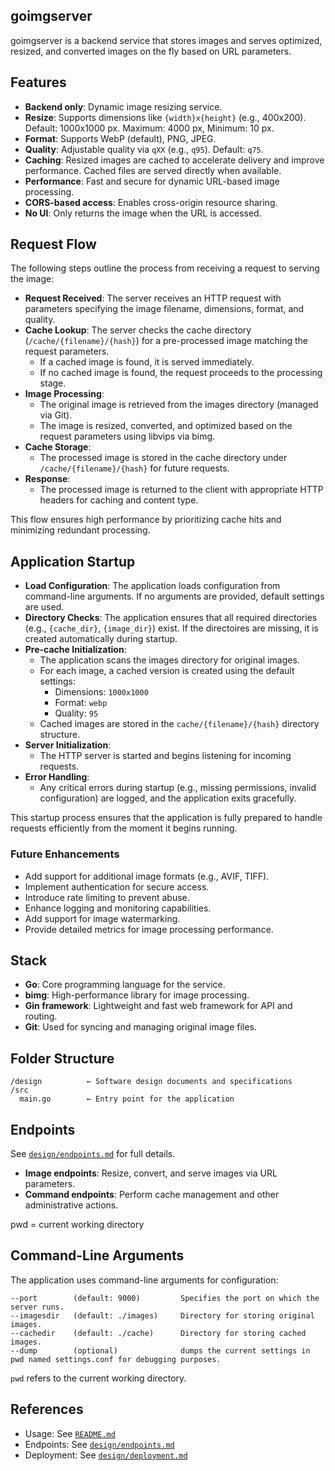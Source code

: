 ## goimgserver

goimgserver is a backend service that stores images and serves optimized, resized, and converted images on the fly based on URL parameters.

## Features

- **Backend only**: Dynamic image resizing service.
- **Resize**: Supports dimensions like `{width}x{height}` (e.g., 400x200). Default: 1000x1000 px. Maximum: 4000 px, Minimum: 10 px.
- **Format**: Supports WebP (default), PNG, JPEG.
- **Quality**: Adjustable quality via `qXX` (e.g., `q95`). Default: `q75`.
- **Caching**: Resized images are cached to accelerate delivery and improve performance. Cached files are served directly when available.
- **Performance**: Fast and secure for dynamic URL-based image processing.
- **CORS-based access**: Enables cross-origin resource sharing.
- **No UI**: Only returns the image when the URL is accessed.

## Request Flow

The following steps outline the process from receiving a request to serving the image:

- **Request Received**: The server receives an HTTP request with parameters specifying the image filename, dimensions, format, and quality.
- **Cache Lookup**: The server checks the cache directory (`/cache/{filename}/{hash}`) for a pre-processed image matching the request parameters.
  - If a cached image is found, it is served immediately.
  - If no cached image is found, the request proceeds to the processing stage.
- **Image Processing**:
  - The original image is retrieved from the images directory (managed via Git).
  - The image is resized, converted, and optimized based on the request parameters using libvips via bimg.
- **Cache Storage**:
  - The processed image is stored in the cache directory under `/cache/{filename}/{hash}` for future requests.
- **Response**:
  - The processed image is returned to the client with appropriate HTTP headers for caching and content type.

This flow ensures high performance by prioritizing cache hits and minimizing redundant processing.

## Application Startup

- **Load Configuration**: The application loads configuration from command-line arguments. If no arguments are provided, default settings are used.
- **Directory Checks**: The application ensures that all required directories (e.g., `{cache_dir}`, `{image_dir}`) exist. If the directoires are missing, it is created automatically during startup.
- **Pre-cache Initialization**:
  - The application scans the images directory for original images.
  - For each image, a cached version is created using the default settings:
    - Dimensions: `1000x1000`
    - Format: `webp`
    - Quality: `95`
  - Cached images are stored in the `cache/{filename}/{hash}` directory structure.
- **Server Initialization**:
  - The HTTP server is started and begins listening for incoming requests.
- **Error Handling**:
  - Any critical errors during startup (e.g., missing permissions, invalid configuration) are logged, and the application exits gracefully.

This startup process ensures that the application is fully prepared to handle requests efficiently from the moment it begins running.

### Future Enhancements

- Add support for additional image formats (e.g., AVIF, TIFF).
- Implement authentication for secure access.
- Introduce rate limiting to prevent abuse.
- Enhance logging and monitoring capabilities.
- Add support for image watermarking.
- Provide detailed metrics for image processing performance.

## Stack

- **Go**: Core programming language for the service.
- **bimg**: High-performance library for image processing.
- **Gin framework**: Lightweight and fast web framework for API and routing.
- **Git**: Used for syncing and managing original image files.

## Folder Structure

```plaintext
/design          ← Software design documents and specifications
/src
  main.go        ← Entry point for the application
```

## Endpoints

See [`design/endpoints.md`](design/endpoints.md) for full details.

- **Image endpoints**: Resize, convert, and serve images via URL parameters.
- **Command endpoints**: Perform cache management and other administrative actions.

pwd = current working directory

## Command-Line Arguments

The application uses command-line arguments for configuration:

```plaintext
--port        (default: 9000)         Specifies the port on which the server runs.
--imagesdir   (default: ./images)     Directory for storing original images.
--cachedir    (default: ./cache)      Directory for storing cached images.
--dump        (optional)              dumps the current settings in pwd named settings.conf for debugging purposes.
```

`pwd` refers to the current working directory.

## References

- Usage: See [`README.md`](../README.md)
- Endpoints: See [`design/endpoints.md`](endpoints.md)
- Deployment: See [`design/deployment.md`](deployment.md)
